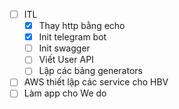 - [ ] ITL
	- [x] Thay http bằng echo 
	- [x] Init telegram bot
	- [ ] Init swagger
	- [ ] Viết User API
	- [ ] Lập các bảng generators
- [ ] AWS thiết lập các service cho HBV
- [ ] Làm app cho We do